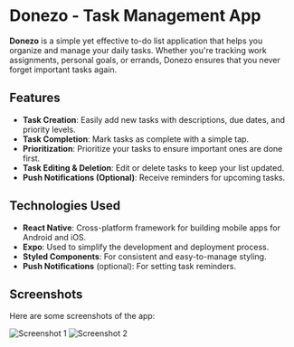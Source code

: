 # Donezo - Task Management App

**Donezo** is a simple yet effective to-do list application that helps you organize and manage your daily tasks. Whether you're tracking work assignments, personal goals, or errands, Donezo ensures that you never forget important tasks again.


## Features

- **Task Creation**: Easily add new tasks with descriptions, due dates, and priority levels.
- **Task Completion**: Mark tasks as complete with a simple tap.
- **Prioritization**: Prioritize your tasks to ensure important ones are done first.
- **Task Editing & Deletion**: Edit or delete tasks to keep your list updated.
- **Push Notifications (Optional)**: Receive reminders for upcoming tasks.

## Technologies Used

- **React Native**: Cross-platform framework for building mobile apps for Android and iOS.
- **Expo**: Used to simplify the development and deployment process.
- **Styled Components**: For consistent and easy-to-manage styling.
- **Push Notifications** (optional): For setting task reminders.

## Screenshots

Here are some screenshots of the app:

![Screenshot 1](https://i.postimg.cc/pXzFqCPC/i-Phone-13-PRO-localhost.png)
![Screenshot 2](https://i.postimg.cc/MZhB7NJX/i-Phone-13-PRO-localhost-1.png)

